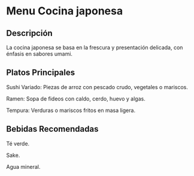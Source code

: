 # Menu Cocina japonesa

## Descripción
La cocina japonesa se basa en la frescura y presentación delicada, con énfasis en sabores umami.

## Platos Principales
Sushi Variado: Piezas de arroz con pescado crudo, vegetales o mariscos.

Ramen: Sopa de fideos con caldo, cerdo, huevo y algas.

Tempura: Verduras o mariscos fritos en masa ligera.

## Bebidas Recomendadas
Té verde.

Sake.

Agua mineral.



